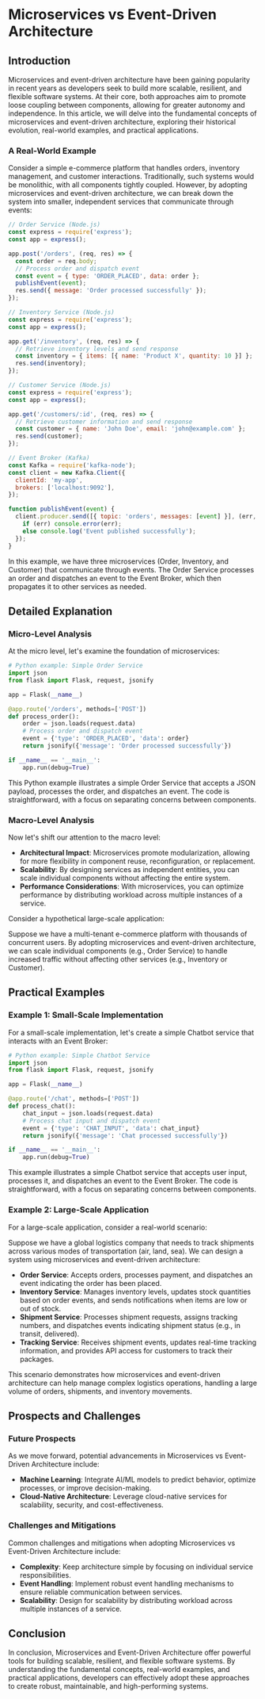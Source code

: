 # Microservices vs Event-Driven Architecture
## Introduction
Microservices and event-driven architecture have been gaining popularity in recent years as developers seek to build more scalable, resilient, and flexible software systems. At their core, both approaches aim to promote loose coupling between components, allowing for greater autonomy and independence. In this article, we will delve into the fundamental concepts of microservices and event-driven architecture, exploring their historical evolution, real-world examples, and practical applications.

### A Real-World Example

Consider a simple e-commerce platform that handles orders, inventory management, and customer interactions. Traditionally, such systems would be monolithic, with all components tightly coupled. However, by adopting microservices and event-driven architecture, we can break down the system into smaller, independent services that communicate through events:

```javascript
// Order Service (Node.js)
const express = require('express');
const app = express();

app.post('/orders', (req, res) => {
  const order = req.body;
  // Process order and dispatch event
  const event = { type: 'ORDER_PLACED', data: order };
  publishEvent(event);
  res.send({ message: 'Order processed successfully' });
});

// Inventory Service (Node.js)
const express = require('express');
const app = express();

app.get('/inventory', (req, res) => {
  // Retrieve inventory levels and send response
  const inventory = { items: [{ name: 'Product X', quantity: 10 }] };
  res.send(inventory);
});

// Customer Service (Node.js)
const express = require('express');
const app = express();

app.get('/customers/:id', (req, res) => {
  // Retrieve customer information and send response
  const customer = { name: 'John Doe', email: 'john@example.com' };
  res.send(customer);
});

// Event Broker (Kafka)
const Kafka = require('kafka-node');
const client = new Kafka.Client({
  clientId: 'my-app',
  brokers: ['localhost:9092'],
});

function publishEvent(event) {
  client.producer.send([{ topic: 'orders', messages: [event] }], (err, results) => {
    if (err) console.error(err);
    else console.log('Event published successfully');
  });
}
```

In this example, we have three microservices (Order, Inventory, and Customer) that communicate through events. The Order Service processes an order and dispatches an event to the Event Broker, which then propagates it to other services as needed.

## Detailed Explanation
### Micro-Level Analysis

At the micro level, let's examine the foundation of microservices:

```python
# Python example: Simple Order Service
import json
from flask import Flask, request, jsonify

app = Flask(__name__)

@app.route('/orders', methods=['POST'])
def process_order():
    order = json.loads(request.data)
    # Process order and dispatch event
    event = {'type': 'ORDER_PLACED', 'data': order}
    return jsonify({'message': 'Order processed successfully'})

if __name__ == '__main__':
    app.run(debug=True)
```

This Python example illustrates a simple Order Service that accepts a JSON payload, processes the order, and dispatches an event. The code is straightforward, with a focus on separating concerns between components.

### Macro-Level Analysis

Now let's shift our attention to the macro level:

* **Architectural Impact**: Microservices promote modularization, allowing for more flexibility in component reuse, reconfiguration, or replacement.
* **Scalability**: By designing services as independent entities, you can scale individual components without affecting the entire system.
* **Performance Considerations**: With microservices, you can optimize performance by distributing workload across multiple instances of a service.

Consider a hypothetical large-scale application:

Suppose we have a multi-tenant e-commerce platform with thousands of concurrent users. By adopting microservices and event-driven architecture, we can scale individual components (e.g., Order Service) to handle increased traffic without affecting other services (e.g., Inventory or Customer).

## Practical Examples
### Example 1: Small-Scale Implementation

For a small-scale implementation, let's create a simple Chatbot service that interacts with an Event Broker:

```python
# Python example: Simple Chatbot Service
import json
from flask import Flask, request, jsonify

app = Flask(__name__)

@app.route('/chat', methods=['POST'])
def process_chat():
    chat_input = json.loads(request.data)
    # Process chat input and dispatch event
    event = {'type': 'CHAT_INPUT', 'data': chat_input}
    return jsonify({'message': 'Chat processed successfully'})

if __name__ == '__main__':
    app.run(debug=True)
```

This example illustrates a simple Chatbot service that accepts user input, processes it, and dispatches an event to the Event Broker. The code is straightforward, with a focus on separating concerns between components.

### Example 2: Large-Scale Application

For a large-scale application, consider a real-world scenario:

Suppose we have a global logistics company that needs to track shipments across various modes of transportation (air, land, sea). We can design a system using microservices and event-driven architecture:

* **Order Service**: Accepts orders, processes payment, and dispatches an event indicating the order has been placed.
* **Inventory Service**: Manages inventory levels, updates stock quantities based on order events, and sends notifications when items are low or out of stock.
* **Shipment Service**: Processes shipment requests, assigns tracking numbers, and dispatches events indicating shipment status (e.g., in transit, delivered).
* **Tracking Service**: Receives shipment events, updates real-time tracking information, and provides API access for customers to track their packages.

This scenario demonstrates how microservices and event-driven architecture can help manage complex logistics operations, handling a large volume of orders, shipments, and inventory movements.

## Prospects and Challenges
### Future Prospects

As we move forward, potential advancements in Microservices vs Event-Driven Architecture include:

* **Machine Learning**: Integrate AI/ML models to predict behavior, optimize processes, or improve decision-making.
* **Cloud-Native Architecture**: Leverage cloud-native services for scalability, security, and cost-effectiveness.

### Challenges and Mitigations

Common challenges and mitigations when adopting Microservices vs Event-Driven Architecture include:

* **Complexity**: Keep architecture simple by focusing on individual service responsibilities.
* **Event Handling**: Implement robust event handling mechanisms to ensure reliable communication between services.
* **Scalability**: Design for scalability by distributing workload across multiple instances of a service.

## Conclusion
In conclusion, Microservices and Event-Driven Architecture offer powerful tools for building scalable, resilient, and flexible software systems. By understanding the fundamental concepts, real-world examples, and practical applications, developers can effectively adopt these approaches to create robust, maintainable, and high-performing systems.